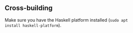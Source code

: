 ## Cross-building
Make sure you have the Haskell platform installed (<code>sudo apt install haskell-platform</code>).

